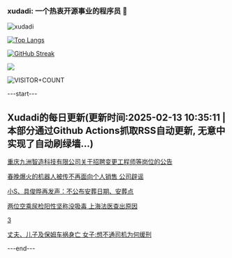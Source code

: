 ### xudadi: 一个热衷开源事业的程序员 👋

![xudadi](https://github-readme-stats-git-masterorgs-github-readme-stats-team.vercel.app/api?username=xudadi)

[![Top Langs](https://github-readme-stats.vercel.app/api/top-langs/?username=xudadi)](https://github.com/anuraghazra/github-readme-stats)

[![GitHub Streak](https://streak-stats.demolab.com?user=xudadi&locale=zh_Hans)](https://git.io/streak-stats)

![](https://raw.githubusercontent.com/xudadi/xudadi/main/assets/github-contribution-grid-snake.svg)

![VISITOR+COUNT](https://komarev.com/ghpvc/?username=xudadi&label=VISITOR+COUNT)


---start---

## Xudadi的每日更新(更新时间:2025-02-13 10:35:11 | 本部分通过Github Actions抓取RSS自动更新, 无意中实现了自动刷绿墙...)

[重庆九洲智造科技有限公司关于招聘变更工程师等岗位的公告](https://www.gongkaoleida.com/article/2285671)

[春晚爆火的机器人被传不再面向个人销售 公司辟谣](https://m.163.com/news/article/JO7V07U8053469M5.html)

[小S、具俊晔再发声：不公布安葬日期、安葬点](https://m.163.com/news/article/JO8UA42E0530JPVV.html)

[两位空乘尿检阳性坚称没吸毒 上海法医查出原因](https://m.163.com/news/article/JO7M6F7N055040N3.html)

[3](https://m.163.com/touch/news/sub/domestic)

[丈夫、儿子及保姆车祸身亡 女子:想不通司机为何缓刑](https://m.163.com/news/article/JO7FRC22051492T3.html)

---end---
